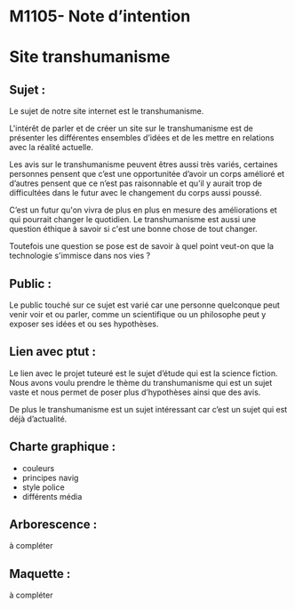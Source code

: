 # M1105- Note d’intention
#  Site transhumanisme

## Sujet : 
Le sujet de notre site internet est le transhumanisme.

L'intérêt de parler et de créer un site sur le transhumanisme est de présenter les différentes ensembles d’idées et de les mettre en relations avec la réalité actuelle. 

Les avis sur le transhumanisme peuvent êtres aussi très variés, certaines personnes pensent que c’est une opportunitée d’avoir un corps amélioré et d’autres pensent que ce n’est pas raisonnable et qu’il y aurait trop de difficultées dans le futur avec le changement du corps aussi poussé. 

C’est un futur qu'on vivra de plus en plus en mesure des améliorations et qui pourrait changer le quotidien. Le transhumanisme est aussi une question éthique à savoir si c'est une bonne chose de tout changer. 

Toutefois une question se pose est de savoir à quel point veut-on que la technologie s'immisce dans nos vies ?

## Public :
Le public touché sur ce sujet est varié car une personne quelconque peut venir voir et ou parler, comme un scientifique ou un philosophe peut y exposer ses idées et ou ses hypothèses.

## Lien avec ptut : 
Le lien avec le projet tuteuré est le sujet d’étude qui est la science fiction. Nous avons voulu prendre le thème du transhumanisme qui est un sujet vaste et nous permet de poser plus d’hypothèses ainsi que des avis.

De plus le transhumanisme est un sujet intéressant car c’est un sujet qui est déjà d’actualité.

## Charte graphique :
- couleurs
- principes navig 
- style police
- différents média

## Arborescence : 
à compléter

## Maquette :
à compléter
